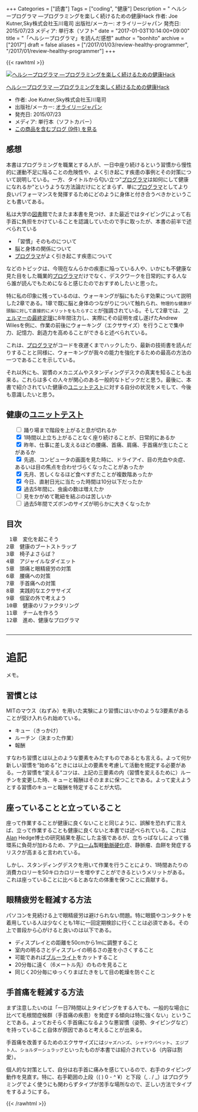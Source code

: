 +++
Categories = ["読書"]
Tags = ["coding", "健康"]
Description = "    ヘルシープログラマ ―プログラミングを楽しく続けるための健康Hack   作者: Joe Kutner,Sky株式会社玉川竜司  出版社/メーカー: オライリージャパン  発売日: 2015/07/23  メディア: 単行本（ソフト"
date = "2017-01-03T10:14:00+09:00"
title = "「ヘルシープログラマ」を読んだ感想"
author = "bonhito"
archive = ["2017"]
draft = false
aliases = ["/2017/01/03/review-healthy-programmer", "/2017/01/review-healthy-programmer"]
+++

{{< rawhtml >}}
<body>
<p></p>
<div class="hatena-asin-detail">
<a href="http://www.amazon.co.jp/exec/obidos/ASIN/4873117283/hatena-blog-22/"><img src="https://images-fe.ssl-images-amazon.com/images/I/41-cjB3hLPL._SL160_.jpg" class="hatena-asin-detail-image" alt="ヘルシープログラマ ―プログラミングを楽しく続けるための健康Hack" title="ヘルシープログラマ ―プログラミングを楽しく続けるための健康Hack"></a><div class="hatena-asin-detail-info">
<p class="hatena-asin-detail-title"><a href="http://www.amazon.co.jp/exec/obidos/ASIN/4873117283/hatena-blog-22/">ヘルシープログラマ ―プログラミングを楽しく続けるための健康Hack</a></p>
<ul>
<li>
<span class="hatena-asin-detail-label">作者:</span> Joe Kutner,Sky株式会社玉川竜司</li>
<li>
<span class="hatena-asin-detail-label">出版社/メーカー:</span> <a class="keyword" href="http://d.hatena.ne.jp/keyword/%A5%AA%A5%E9%A5%A4%A5%EA%A1%BC%A5%B8%A5%E3%A5%D1%A5%F3">オライリージャパン</a>
</li>
<li>
<span class="hatena-asin-detail-label">発売日:</span> 2015/07/23</li>
<li>
<span class="hatena-asin-detail-label">メディア:</span> 単行本（ソフトカバー）</li>
<li><a href="http://d.hatena.ne.jp/asin/4873117283/hatena-blog-22" target="_blank">この商品を含むブログ (9件) を見る</a></li>
</ul>
</div>
<div class="hatena-asin-detail-foot"></div>
</div>

<h2>感想</h2>

<p>本書はプログラミングを職業とする人が、一日中座り続けるという習慣から慢性的に運動不足に陥ることの危険性や、よく引き起こす疾患の事例とその対策について説明している。一方、タイトルから匂い立つ"<a class="keyword" href="http://d.hatena.ne.jp/keyword/%A5%D7%A5%ED%A5%B0%A5%E9%A5%DE">プログラマ</a>は如何にして健康になれるか“というような方法論だけにとどまらず、単に<a class="keyword" href="http://d.hatena.ne.jp/keyword/%A5%D7%A5%ED%A5%B0%A5%E9%A5%DE">プログラマ</a>としてより良いパフォーマンスを発揮するためにどのように身体と付き合うべきかということも書いてある。</p>

<p>私は大学の<a class="keyword" href="http://d.hatena.ne.jp/keyword/%BF%DE%BD%F1">図書</a>館でたまたま本書を見つけ、また最近ではタイピングによって右手首に負担をかけていることを認識していたので手に取ったが、本書の前半で述べられている</p>

<ul>
<li>「習慣」そのものについて</li>
<li>脳と身体の関係について</li>
<li>
<a class="keyword" href="http://d.hatena.ne.jp/keyword/%A5%D7%A5%ED%A5%B0%A5%E9%A5%DE">プログラマ</a>がよく引き起こす疾患について</li>
</ul>


<p>などのトピックは、今現在なんらかの疾患に陥っている人や、いかにも不健康な見た目をした職業的<a class="keyword" href="http://d.hatena.ne.jp/keyword/%A5%D7%A5%ED%A5%B0%A5%E9%A5%DE">プログラマ</a>だけでなく、デスクワークを日常的にする人なら誰が読んでもためになると感じたのでおすすめしたいと思った。</p>

<p>特に私の印象に残っているのは、ウォーキングが脳にもたらす効果について説明した2章である。1章で既に脳と身体のつながりについて触れられ、<code>物理的な健康が頭脳に対して直接的にメリットをもたらすこと</code>が強調されている。そして2章では、<a class="keyword" href="http://d.hatena.ne.jp/keyword/%A5%D5%A5%A7%A5%EB%A5%DE%A1%BC%A4%CE%BA%C7%BD%AA%C4%EA%CD%FD">フェルマーの最終定理</a>に8年間注力し、実際にその証明を成し遂げたAndrew Wilesを例に、作業の前後にウォーキング（エクササイズ）を行うことで集中力、記憶力、創造力を高めることができると述べられている。</p>

<p>これは、<a class="keyword" href="http://d.hatena.ne.jp/keyword/%A5%D7%A5%ED%A5%B0%A5%E9%A5%DE">プログラマ</a>がコードを夜遅くまでハックしたり、最新の技術書を読んだりすることと同様に、ウォーキングが我々の能力を強化するための最高の方法の一つであることを示している。</p>

<p>それ以外にも、習慣のメカニズムやスタンディングデスクの真実を知ることも出来る。これらは多くの人々が関心のある一般的なトピックだと思う。最後に、本書で紹介されていた健康の<a class="keyword" href="http://d.hatena.ne.jp/keyword/%A5%E6%A5%CB%A5%C3%A5%C8%A5%C6%A5%B9%A5%C8">ユニットテスト</a>に対する自分の状況をメモして、今後も意識したいと思う。</p>

<h2>健康の<a class="keyword" href="http://d.hatena.ne.jp/keyword/%A5%E6%A5%CB%A5%C3%A5%C8%A5%C6%A5%B9%A5%C8">ユニットテスト</a>
</h2>

<ul style="list-style-type: none">
<li>
<input type="checkbox"> 踊り場まで階段を上がると息が切れるか
</li>
<li>
<input type="checkbox" checked> 1時間以上立ち上がることなく座り続けることが、日常的にあるか
</li>
<li>
<input type="checkbox" checked> 昨年、仕事に差し支えるほどの腰痛、首痛、肩痛、手首痛が生じたことがあるか
</li>
<li>
<input type="checkbox" checked> 先週、コンピュータの画面を見た時に、ドライアイ、目の充血や炎症、あるいは目の焦点を合わせづらくなったことがあったか
</li>
<li>
<input type="checkbox" checked> 先月、苦しくなるほど食べすぎたことが複数階あったか
</li>
<li>
<input type="checkbox" checked> 今日、直射日光に当たった時間は10分以下だったか
</li>
<li>
<input type="checkbox" checked> 過去5年間に、虫歯の数は増えたか
</li>
<li>
<input type="checkbox"> 見をかがめて靴紐を結ぶのは苦しいか
</li>
<input type="checkbox"> 過去5年間でズボンのサイズが明らかに大きくなったか

</ul>


<h2>目次</h2>

<pre class="code" data-lang="" data-unlink> 1章　変化を起こそう
2章　健康のブートストラップ
3章　椅子よさらば？
4章　アジャイルなダイエット
5章　頭痛と眼精疲労の対策
6章　腰痛への対策
7章　手首痛への対策
8章　実践的なエクササイズ
9章　個室の外で考えよう
10章　健康のリファクタリング
11章　チームを作ろう
12章　進め、健康なプログラマ
 </pre>


<hr>

<h1>追記</h1>

<p>メモ。</p>

<h2>習慣とは</h2>

<p>MITのマウス（ねずみ）を用いた実験により習慣にはいかのような3要素があることが受け入れられ始めている。</p>

<ul>
<li>キュー（きっかけ）</li>
<li>ルーチン（決まった作業）</li>
<li>報酬</li>
</ul>


<p>すなわち習慣とは以上のような要素をみたすものであるとも言える。よって何か新しい習慣を“始める”ときには以上の要素を考慮して活動を規定する必要がある。一方習慣を“変える“コツは、上記の三要素の内（習慣を変えるために）ルーチンを変更した時、キューと報酬はそのままに保つことである。よって変えようとする習慣のキューと報酬を特定することが大切。</p>

<h2>座っていることと立っていること</h2>

<p>座って作業することが健康に良くないことと同じように、誤解を恐れずに言えば、立って作業することも健康に良くないと本書では述べられている。これは<a class="keyword" href="http://d.hatena.ne.jp/keyword/Alan">Alan</a> Hedge博士の研究結果を基にした主張であるが、立ちっぱなしによって循環系に負荷が加わるため、アテ<a class="keyword" href="http://d.hatena.ne.jp/keyword/%A5%ED%A1%BC%A5%E0">ローム</a>製軽<a class="keyword" href="http://d.hatena.ne.jp/keyword/%C6%B0%CC%AE%B9%C5%B2%BD">動脈硬化</a>症、静脈瘤、血餅を発症するリスクが高まると言われている。</p>

<p>しかし、スタンディングデスクを用いて作業を行うことにより、1時間あたりの消費カロリーを50キロカロリーを増やすことができるというメリットがある。これは座っていることに比べるとあなたの体重を保つことに貢献する。</p>

<h2>眼精疲労を軽減する方法</h2>

<p>パソコンを見続ける上で眼精疲労は避けられない問題。特に眼鏡やコンタクトを着用している人は少なくとも1年に一回定期検診に行くことは必須である。その上で普段から心がけると良いのは以下である。</p>

<ul>
<li>ディスプレイとの距離を50cmから1mに調整すること</li>
<li>室内の明るさとディスプレイの明るさの差を小さくすること</li>
<li>可能であれば<a class="keyword" href="http://d.hatena.ne.jp/keyword/%A5%D6%A5%EB%A1%BC%A5%E9%A5%A4%A5%C8">ブルーライト</a>をカットすること</li>
<li>20分毎に遠く（6メートル先）のものを見ること</li>
<li>同じく20分毎にゆっくりまばたきをして目の乾燥を防ぐこと</li>
</ul>


<h2>手首痛を軽減する方法</h2>

<p>まず注意したいのは「一日7時間以上タイピングをする人でも、一般的な場合に比べて毛根間症候群（手首痛の疾患）を発症する傾向は特に強くない」ということである。よっておそらく手首痛になるような悪習慣（姿勢、タイピングなど）を持っていること自体が原因であると考えることが出来る。</p>

<p>手首痛を改善するためのエクササイズには<code>ジャズハンズ</code>、<code>シャドウパペット</code>、<code>エジプト人</code>、<code>ショルダーシュラッグ</code>といったものが本書では紹介されている（内容は割愛）。</p>

<p>個人的な対策として、自分は右手首に痛みを感じているので、右手のタイピング動作を見直す。特に、右手範囲の上段（( ) 0 - ^ ¥）と下段（, . / _）はプログラミングでよく使うにも関わらずタイプが苦手な場所なので、正しい方法でタイプをするようにする。</p>
</body>
{{< /rawhtml >}}
